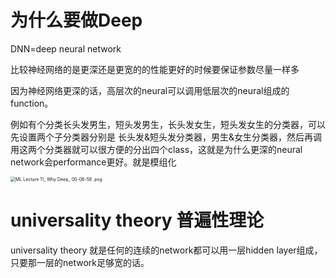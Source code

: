 # 为什么要做Deep

DNN=deep neural network

比较神经网络的是更深还是更宽的的性能更好的时候要保证参数尽量一样多

因为神经网络更深的话，高层次的neural可以调用低层次的neural组成的function。

例如有个分类长头发男生，短头发男生，长头发女生，短头发女生的分类器，可以先设置两个子分类器分别是  长头发&短头发分类器，男生&女生分类器，然后再调用这两个分类器就可以很方便的分出四个class，这就是为什么更深的neural network会performance更好。就是模组化

<img src="https://i.loli.net/2021/03/24/1d6c8PvbKINZAGk.png" alt="ML Lecture 11_ Why Deep_ 00-06-58 .png" style="zoom: 50%;" />





# universality theory 普遍性理论

universality theory 就是任何的连续的network都可以用一层hidden layer组成，只要那一层的network足够宽的话。

